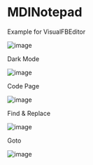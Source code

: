 # MDINotepad
Example for VisualFBEditor

![image](https://user-images.githubusercontent.com/35757455/189488892-7fb02ee7-c8b9-48ec-82d9-1da2896ada31.png)

Dark Mode

![image](https://user-images.githubusercontent.com/35757455/189488929-5c107196-dd91-44e6-8804-3222f31205f0.png)

Code Page

![image](https://user-images.githubusercontent.com/35757455/189489019-317f99a6-efae-4100-bf3f-1d87aebd4311.png)

Find & Replace

![image](https://user-images.githubusercontent.com/35757455/189488945-a7c6dae1-88b8-4391-b73f-bfa929e9bfb8.png)

Goto

![image](https://user-images.githubusercontent.com/35757455/189488957-90a783b1-20bb-4120-a547-c681665dad37.png)

